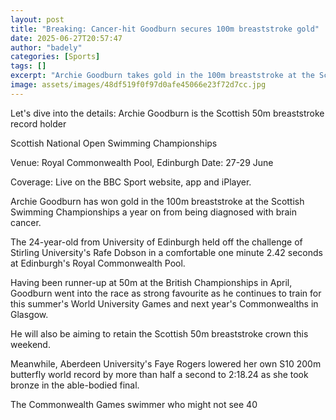 ```yaml
---
layout: post
title: "Breaking: Cancer-hit Goodburn secures 100m breaststroke gold"
date: 2025-06-27T20:57:47
author: "badely"
categories: [Sports]
tags: []
excerpt: "Archie Goodburn takes gold in the 100m breaststroke at the Scottish Swimming Championships a year on from being diagnosed with brain cancer."
image: assets/images/48df519f0f97d0afe45066e23f72d7cc.jpg
---
```


Let's dive into the details: Archie Goodburn is the Scottish 50m breaststroke record holder

Scottish National Open Swimming Championships

Venue: Royal Commonwealth Pool, Edinburgh Date: 27-29 June 

Coverage: Live on the BBC Sport website, app and iPlayer.

Archie Goodburn has won gold in the 100m breaststroke at the Scottish Swimming Championships a year on from being diagnosed with brain cancer.

The 24-year-old from University of Edinburgh held off the challenge of Stirling University's Rafe Dobson in a comfortable one minute 2.42 seconds at Edinburgh's Royal Commonwealth Pool. 

Having been runner-up at 50m at the British Championships in April, Goodburn went into the race as strong favourite as he continues to train for this summer's World University Games and next year's Commonwealths in Glasgow.

He will also be aiming to retain the Scottish 50m breaststroke crown this weekend.

Meanwhile, Aberdeen University's Faye Rogers lowered her own S10 200m butterfly world record by more than half a second to 2:18.24 as she took bronze in the able-bodied final.

The Commonwealth Games swimmer who might not see 40

